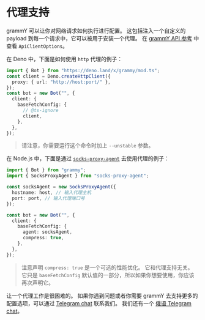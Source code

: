 # 代理支持

grammY 可以让你对网络请求如何执行进行配置。 这包括注入一个自定义的 payload
到每一个请求中，它可以被用于安装一个代理。 在
[grammY API 参考](/ref/core/apiclientoptions) 中查看 `ApiClientOptions`。

在 Deno 中，下面是如何使用 `http` 代理的例子：

```ts
import { Bot } from "https://deno.land/x/grammy/mod.ts";
const client = Deno.createHttpClient({
  proxy: { url: "http://host:port/" },
});
const bot = new Bot("", {
  client: {
    baseFetchConfig: {
      // @ts-ignore
      client,
    },
  },
});
```

> 请注意，你需要运行这个命令时加上 `--unstable` 参数。

在 Node.js 中，下面是通过
[`socks-proxy-agent`](https://www.npmjs.com/package/socks-proxy-agent)
去使用代理的例子：

```ts
import { Bot } from "grammy";
import { SocksProxyAgent } from "socks-proxy-agent";

const socksAgent = new SocksProxyAgent({
  hostname: host, // 输入代理主机
  port: port, // 输入代理端口号
});

const bot = new Bot("", {
  client: {
    baseFetchConfig: {
      agent: socksAgent,
      compress: true,
    },
  },
});
```

> 注意声明 `compress: true` 是一个可选的性能优化。 它和代理支持无关。 它只是
> `baseFetchConfig` 默认值的一部分，所以如果你想要使用，你应该再次声明它。

让一个代理工作是很困难的。 如果你遇到问题或者你需要 grammY
去支持更多的配置选项，可以通过 [Telegram chat](https://t.me/grammyjs) 联系我们。
我们还有一个 [俄语 Telegram chat](https://t.me/grammyjs_ru)。
